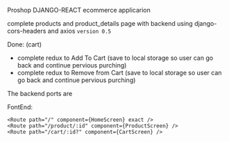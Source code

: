 Proshop DJANGO-REACT ecommerce applicarion

complete products and product_details page with backend using django-cors-headers and axios `version 0.5`

Done: (cart)

-   complete redux to Add To Cart (save to local storage so user can go back and continue pervious purching)
-   complete redux to Remove from Cart (save to local storage so user can go back and continue pervious purching)

The backend ports are

FontEnd:

    <Route path="/" component={HomeScreen} exact />
    <Route path="/product/:id" component={ProductScreen} />
    <Route path="/cart/:id?" component={CartScreen} />

<!--
| Method | Route            |
| ------ | ---------------- |
| GET    | /api/products    |
| GET    | /api/products/25 | -->

<!--
| POST   | /api/products/create    |
| PUT    | /api/products/update/25 |
| DELETE | /api/products/delete/25 | -->

<br> <br>

<!-- [database dyagram link:](https://drawsql.app/monad-wizard/diagrams/ecommerce-proshop)

![image](https://drive.google.com/uc?export=view&id=1EWnKfyhlqU75s_IBe5_zEQZlNv_cwIpC) -->
